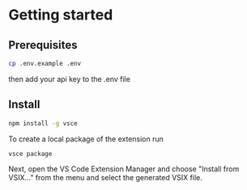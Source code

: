 # Getting started

## Prerequisites

```sh
cp .env.example .env
```

then add your api key to the .env file

## Install

```sh
npm install -g vsce
```

To create a local package of the extension run

```sh
vsce package
```

Next, open the VS Code Extension Manager and choose "Install from VSIX..." from the menu and select the generated VSIX file.
